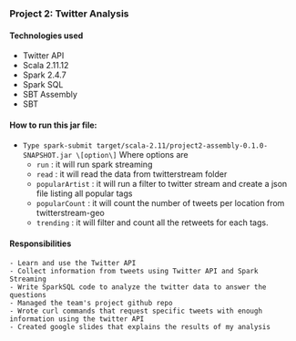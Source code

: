 ### Project 2: Twitter Analysis

#### Technologies used
- Twitter API
- Scala 2.11.12
- Spark 2.4.7
- Spark SQL
- SBT Assembly
- SBT

#### How to run this jar file:
- `Type spark-submit target/scala-2.11/project2-assembly-0.1.0-SNAPSHOT.jar \[option\]` Where options are  
    - `run` : it will run spark streaming
    - `read` : it will read the data from twitterstream folder
    - `popularArtist` : it will run a filter to twitter stream and create a json file listing all popular tags
    - `popularCount` : it will count the number of tweets per location from twitterstream-geo
    - `trending` : it will filter and count all the retweets for each tags.

#### Responsibilities
    - Learn and use the Twitter API
    - Collect information from tweets using Twitter API and Spark Streaming
    - Write SparkSQL code to analyze the twitter data to answer the questions
    - Managed the team's project github repo
    - Wrote curl commands that request specific tweets with enough information using the twitter API
    - Created google slides that explains the results of my analysis
